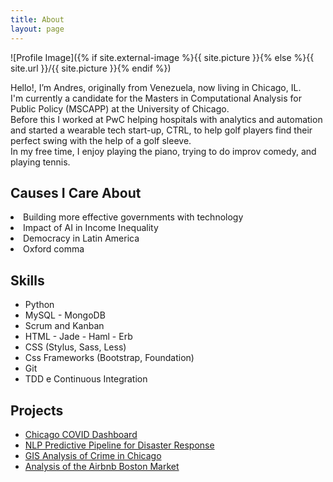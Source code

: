 ```yaml
---
title: About
layout: page
---
```

![Profile Image]({% if site.external-image %}{{ site.picture }}{% else %}{{ site.url }}/{{ site.picture }}{% endif %})

<p>Hello!, I’m Andres, originally from Venezuela, now living in Chicago, IL. <br> I'm currently a candidate for the Masters in Computational Analysis for Public Policy (MSCAPP) at the University of Chicago. <br> Before this I worked at PwC helping hospitals with analytics and automation and started a wearable tech start-up, CTRL, to help golf players find their perfect swing with the help of a golf sleeve. <br> In my free time, I enjoy playing the piano, trying to do improv comedy, and playing tennis.</p>

<h2>Causes I Care About</h2>
	<li>Building more effective governments with technology</li>
	<li>Impact of AI in Income Inequality</li>
	<li>Democracy in Latin America</li>
	<li>Oxford comma</li>

<h2>Skills</h2>

<ul class="skill-list">
	<li>Python</li>
	<li>MySQL - MongoDB</li>
	<li>Scrum and Kanban</li>
	<li>HTML - Jade - Haml - Erb</li>
	<li>CSS (Stylus, Sass, Less)</li>
	<li>Css Frameworks (Bootstrap, Foundation)</li>
	<li>Git</li>
	<li>TDD e Continuous Integration</li>
</ul>

<h2>Projects</h2>

<ul>
	<li><a href="https://github.com/acrucetta/chicago_COVID_app"> Chicago COVID Dashboard</a></li>
	<li><a href="https://github.com/acrucetta/disaster_response_pipeline">NLP Predictive Pipeline for Disaster Response</a></li>
	<li><a href="https://github.com/acrucetta/adverse_childhood_exp_chicago">GIS Analysis of Crime in Chicago</a></li>
	<li><a href="https://github.com/acrucetta/airbnb_boston">Analysis of the Airbnb Boston Market</a></li>	
</ul>
